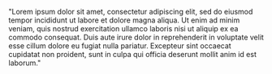 "Lorem ipsum dolor sit amet, consectetur adipiscing elit,
sed do eiusmod tempor incididunt ut labore et dolore magna
aliqua. Ut enim ad minim veniam, quis nostrud exercitation
ullamco laboris nisi ut aliquip ex ea commodo consequat.
Duis aute irure dolor in reprehenderit in voluptate
velit esse cillum dolore eu fugiat nulla pariatur.
Excepteur sint occaecat cupidatat non proident,
sunt in culpa qui officia deserunt mollit anim id
est laborum." 